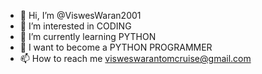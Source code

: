 - 👋 Hi, I’m @ViswesWaran2001
- 👀 I’m interested in CODING
- 🌱 I’m currently learning PYTHON
- 💞️ I want to become a PYTHON PROGRAMMER
- 📫 How to reach me visweswarantomcruise@gmail.com

<!---
ViswesWaran2001/ViswesWaran2001 is a ✨ special ✨ repository because its `README.md` (this file) appears on your GitHub profile.
You can click the Preview link to take a look at your changes.
--->
